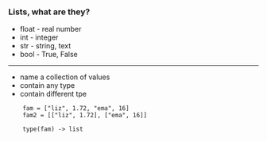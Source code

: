 ### Lists, what are they?
* float - real number
* int - integer
* str - string, text
* bool - True, False

---

* name a collection of values
* contain any type
* contain different tpe

```
    fam = ["liz", 1.72, "ema", 16]
    fam2 = [["liz", 1.72], ["ema", 16]]

    type(fam) -> list
```